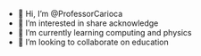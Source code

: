 - 👋 Hi, I’m @ProfessorCarioca
- 👀 I’m interested in share acknowledge
- 🌱 I’m currently learning computing and physics 
- 💞️ I’m looking to collaborate on education

<!---
ProfessorCarioca/ProfessorCarioca is a ✨ special ✨ repository because its `README.md` (this file) appears on your GitHub profile.
You can click the Preview link to take a look at your changes.
--->
